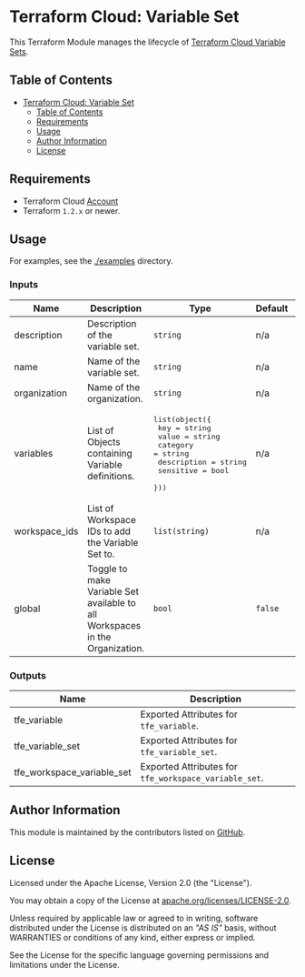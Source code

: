 # Terraform Cloud: Variable Set

This Terraform Module manages the lifecycle of [Terraform Cloud Variable Sets](https://www.terraform.io/cloud-docs/api-docs/variable-sets).

## Table of Contents

<!-- TOC -->
* [Terraform Cloud: Variable Set](#terraform-cloud--variable-set)
  * [Table of Contents](#table-of-contents)
  * [Requirements](#requirements)
  * [Usage](#usage)
  * [Author Information](#author-information)
  * [License](#license)
<!-- TOC -->

## Requirements

* Terraform Cloud [Account](https://app.terraform.io/session)
* Terraform `1.2.x` or newer.

## Usage

For examples, see the [./examples](https://github.com/ksatirli/terraform-tfe-variable-set/tree/main/examples/) directory.

<!-- BEGIN_TF_DOCS -->
### Inputs

| Name | Description | Type | Default | Required |
|------|-------------|------|---------|:--------:|
| description | Description of the variable set. | `string` | n/a | yes |
| name | Name of the variable set. | `string` | n/a | yes |
| organization | Name of the organization. | `string` | n/a | yes |
| variables | List of Objects containing Variable definitions. | <pre>list(object({<br>    key         = string<br>    value       = string<br>    category    = string<br>    description = string<br>    sensitive   = bool<br>  }))</pre> | n/a | yes |
| workspace_ids | List of Workspace IDs to add the Variable Set to. | `list(string)` | n/a | yes |
| global | Toggle to make Variable Set available to all Workspaces in the Organization. | `bool` | `false` | no |

### Outputs

| Name | Description |
|------|-------------|
| tfe_variable | Exported Attributes for `tfe_variable`. |
| tfe_variable_set | Exported Attributes for `tfe_variable_set`. |
| tfe_workspace_variable_set | Exported Attributes for `tfe_workspace_variable_set`. |
<!-- END_TF_DOCS -->

## Author Information

This module is maintained by the contributors listed on [GitHub](https://github.com/ksatirli/terraform-tfe-variable-set/graphs/contributors).

## License

Licensed under the Apache License, Version 2.0 (the "License").

You may obtain a copy of the License at [apache.org/licenses/LICENSE-2.0](http://www.apache.org/licenses/LICENSE-2.0).

Unless required by applicable law or agreed to in writing, software distributed under the License is distributed on an _"AS IS"_ basis, without WARRANTIES or conditions of any kind, either express or implied.

See the License for the specific language governing permissions and limitations under the License.
